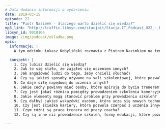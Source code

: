 ```yaml
---
# Data dodania informacji o wydarzeniu
date: 2019-03-15
episode: 22
title: "Piotr Nazimek - dlaczego warto dzielić się wiedzą?"
mp3_link: "http://traffic.libsyn.com/stacjait/Stacja.IT_Podcast_022_-_Piotr_Nazimek_-_Dlaczego_warto_dzielic_sie_wiedza.mp3"
libsyn_id: 9018104
image: /img/podcast/okladka.png
opis:
  informacje: |
    W tym odcinku Łukasz Kobyliński rozmawia z Piotrem Nazimkiem na temat szeroko pojętego dzielenia się wiedzą na szkoleniach, konferencjach, uczelniach oraz poprzez e-learning.

  konspekt: |
    1. Czy lubisz dzielić się wiedzą?
    2. Jak to się stało, że zająłeś się uczeniem innych?
    3. Jak angażować ludzi do tego, żeby chcieli słuchać?
    4. Czy są jakieś sposoby używane na sali szkoleniowej, które pozwalają wzmocnić lub utrzymać zaangażowanie grupy?
    5. Co daje siłę napędową do uczenia innych?
    6. Jakie cechy powinny mieć osoby, które apirują do bycia trenerem?
    7. Czy jest jakaś różnica pomiędzy prowadzeniem szkolenia komercyjnycjego, warsztatu w małej grupie osób, meet-upu a wystąpieniu na konferencji?
    8. Jakie elementy mogą stanowić problem przy prowadzeniu szkoleń?
    9. Czy dałbyś jakieś wskazówki osobom, które uczą się nowych technologii i chcą się w tym rozwijać?
    10. Czy jest ścieżka kariery, która pozwola czerpać z uczenia innych coraz więcej satysfakcji?
    11. Czym różni są praca trenera od pracy coacha?
    12. Czy są inne niż prowadzenie szkoleń, formy edukacji, które pozwolą spełnić się trenerowi czy osobie, która lubi uczyć innych?  

---
```

